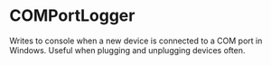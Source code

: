 # COMPortLogger
Writes to console when a new device is connected to a COM port in Windows.  Useful when plugging and unplugging devices often.